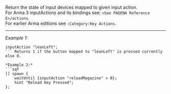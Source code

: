 Return the state of input devices mapped to given input action.
<br>
For Arma 3 inputActions and its bindings see: `<See PAGENA Reference E>/actions`.
<br>
For earlier Arma editions  see `:Category:Key Actions`.


---
*Example 1:*
```sqf
inputAction "leanLeft";
``` Returns 1 if the button mapped to "leanLeft" is pressed currently else 0.

*Example 2:*
```sqf
[] spawn {
	waitUntil {inputAction "reloadMagazine" > 0};
	hint "Reload Key Pressed";
};
```